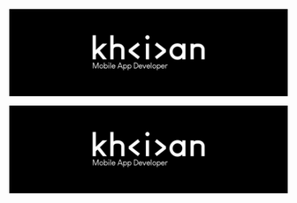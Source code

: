 <a href="https://khiancarasicas.github.io/">
  <img
    alt="Khian Carasicas - Mobile App Developer"
    src="https://raw.githubusercontent.com/khiancarasicas/khiancarasicas/main/media/banner.jpg"
  />
</a>

[![@khiancarasicas](https://raw.githubusercontent.com/khiancarasicas/khiancarasicas/main/media/banner.jpg)](https://khiancarasicas.github.io/)